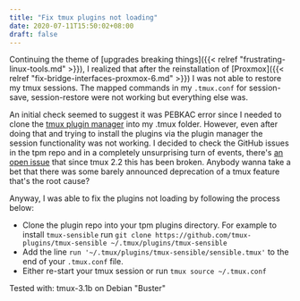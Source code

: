 ```yaml
---
title: "Fix tmux plugins not loading"
date: 2020-07-11T15:50:02+08:00
draft: false
---
```


Continuing the theme of [upgrades breaking things]({{< relref "frustrating-linux-tools.md" >}}), I realized that after the reinstallation of [Proxmox]({{< relref "fix-bridge-interfaces-proxmox-6.md" >}}) I was not able to restore my tmux sessions. The mapped commands in my `.tmux.conf` for session-save, session-restore were not working but everything else was.

An initial check seemed to suggest it was PEBKAC error since I needed to clone the [tmux plugin manager](https://github.com/tmux-plugins/tpm) into my .tmux folder. However, even after doing that and trying to install the plugins via the plugin manager the session functionality was not working. I decided to check the GitHub issues in the tpm repo and in a completely unsurprising turn of events, there's [an open issue](https://github.com/tmux-plugins/tpm/issues/97) that since tmux 2.2 this has been broken. Anybody wanna take a bet that there was some barely announced deprecation of a tmux feature that's the root cause?

Anyway, I was able to fix the plugins not loading by following the process below:

* Clone the plugin repo into your tpm plugins directory. For example to install `tmux-sensible` run `git clone https://github.com/tmux-plugins/tmux-sensible ~/.tmux/plugins/tmux-sensible`
* Add the line `run '~/.tmux/plugins/tmux-sensible/sensible.tmux'` to the end of your `.tmux.conf` file.
* Either re-start your tmux session or run `tmux source ~/.tmux.conf`

Tested with: tmux-3.1b on Debian "Buster"
